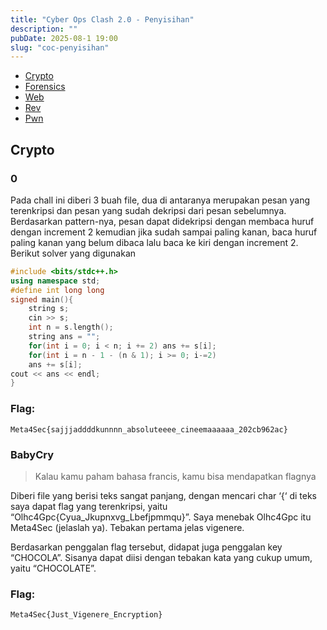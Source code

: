 ```yaml
---
title: "Cyber Ops Clash 2.0 - Penyisihan"
description: ""
pubDate: 2025-08-1 19:00
slug: "coc-penyisihan"
---
```


- [Crypto](#crypto)
- [Forensics](#forensics)
- [Web](#web)
- [Rev](#rev)
- [Pwn](#pwn)

## Crypto

### 0

Pada chall ini diberi 3 buah file, dua di antaranya merupakan pesan yang terenkripsi dan pesan yang sudah dekripsi dari pesan sebelumnya. Berdasarkan pattern-nya, pesan dapat didekripsi dengan membaca huruf dengan increment 2 kemudian jika sudah sampai paling kanan, baca huruf paling kanan yang belum dibaca lalu baca ke kiri dengan increment 2. Berikut solver yang digunakan

```c++
#include <bits/stdc++.h>
using namespace std;
#define int long long
signed main(){
    string s;
    cin >> s;
    int n = s.length();
    string ans = "";
    for(int i = 0; i < n; i += 2) ans += s[i];
    for(int i = n - 1 - (n & 1); i >= 0; i-=2)
    ans += s[i];
cout << ans << endl;
}
```

### Flag:

```
Meta4Sec{sajjjaddddkunnnn_absoluteeee_cineemaaaaaa_202cb962ac}
```

### BabyCry

> Kalau kamu paham bahasa francis, kamu bisa mendapatkan flagnya

Diberi file yang berisi teks sangat panjang, dengan mencari char ‘{‘ di teks saya dapat flag yang terenkripsi, yaitu “Olhc4Gpc{Cyua_Jkupnxvg_Lbefjpmmqu}”. Saya menebak Olhc4Gpc itu Meta4Sec (jelaslah ya). Tebakan pertama jelas vigenere.

Berdasarkan penggalan flag tersebut, didapat juga penggalan key “CHOCOLA”. Sisanya dapat diisi dengan tebakan kata yang cukup umum, yaitu “CHOCOLATE”.

### Flag:

```
Meta4Sec{Just_Vigenere_Encryption}
```
